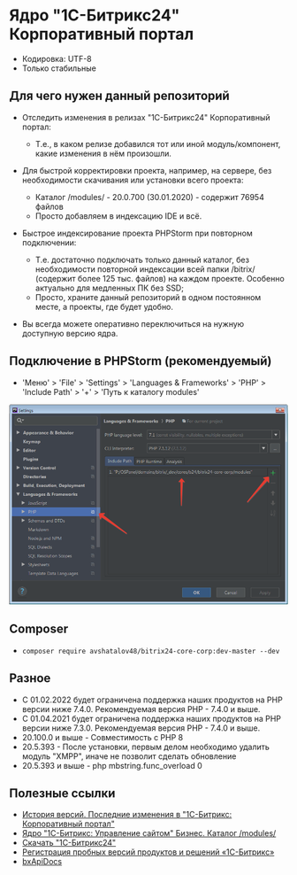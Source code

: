 # Ядро "1С-Битрикс24" Корпоративный портал

* Кодировка: UTF-8
* Только стабильные

## Для чего нужен данный репозиторий

* Отследить изменения в релизах "1С-Битрикс24" Корпоративный портал:
    * Т.е., в каком релизе добавился тот или иной модуль/компонент, какие изменения в нём произошли.

* Для быстрой корректировки проекта, например, на сервере, без необходимости скачивания или установки всего проекта:
    * Каталог /modules/ - 20.0.700 (30.01.2020) - содержит 76954 файлов
    * Просто добавляем в индексацию IDE и всё.

* Быстрое индексирование проекта PHPStorm при повторном подключении:
    * Т.е. достаточно подключать только данный каталог, без необходимости повторной индексации всей папки /bitrix/ (содержит более 125 тыс. файлов) на каждом проекте. Особенно актуально для медленных ПК без SSD;
    * Просто, храните данный репозиторий в одном постоянном месте, а проекты, где будет удобно.

* Вы всегда можете оперативно переключиться на нужную доступную версию ядра.

## Подключение в PHPStorm (рекомендуемый)

* 'Меню' > 'File' > 'Settings' > 'Languages & Frameworks' > 'PHP' > 'Include Path' > '+' > 'Путь к каталогу modules'

![PHPStorm](./images/phpstorm.png "Подключение в PHPStorm")

## Composer

* `composer require avshatalov48/bitrix24-core-corp:dev-master --dev`

## Разное

* С 01.02.2022 будет ограничена поддержка наших продуктов на PHP версии ниже 7.4.0. Рекомендуемая версия PHP - 7.4.0 и выше.
* С 01.04.2021 будет ограничена поддержка наших продуктов на PHP версии ниже 7.3.0. Рекомендуемая версия PHP - 7.4.0 и выше.
* 20.100.0 и выше - Совместимость с PHP 8
* 20.5.393 - После установки, первым делом необходимо удалить модуль "XMPP", иначе не позволит сделать обновление
* 20.5.393 и выше - php mbstring.func_overload 0

## Полезные ссылки

* [История версий. Последние изменения в "1С-Битрикс: Корпоративный портал"](https://www.bitrix24.ru/features/box/box-versions.php)
* [Ядро "1С-Битрикс: Управление сайтом" Бизнес. Каталог /modules/](https://github.com/avshatalov48/bitrix-core-business/)
* [Скачать "1C-Битрикс24"](https://www.1c-bitrix.ru/download/intranet.php)
* [Регистрация пробных версий продуктов и решений «1С-Битрикс»](https://www.1c-bitrix.ru/bsm_register.php)
* [bxApiDocs](https://github.com/matiaspub/bxApiDocs/)
